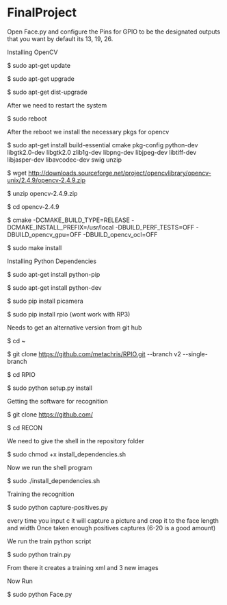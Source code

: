 # FinalProject

Open Face.py and configure the Pins for GPIO to be the designated outputs that you want
by default its 13, 19, 26.

Installing OpenCV

$ sudo apt-get update

$ sudo apt-get upgrade

$ sudo apt-get dist-upgrade

After we need to restart the system

$ sudo reboot

After the reboot we install the necessary pkgs for  opencv

$ sudo apt-get install build-essential cmake pkg-config python-dev libgtk2.0-dev libgtk2.0 zlib1g-dev libpng-dev libjpeg-dev libtiff-dev libjasper-dev libavcodec-dev swig unzip

$ wget http://downloads.sourceforge.net/project/opencvlibrary/opencv-unix/2.4.9/opencv-2.4.9.zip

$ unzip opencv-2.4.9.zip

$ cd opencv-2.4.9

$ cmake -DCMAKE_BUILD_TYPE=RELEASE -DCMAKE_INSTALL_PREFIX=/usr/local -DBUILD_PERF_TESTS=OFF -DBUILD_opencv_gpu=OFF -DBUILD_opencv_ocl=OFF

$ sudo make install


Installing Python Dependencies

$ sudo apt-get install python-pip

$ sudo apt-get install python-dev

$ sudo pip install picamera

$ sudo pip install rpio (wont work with RP3)

Needs to get an alternative version from git hub

$ cd ~

$ git clone https://github.com/metachris/RPIO.git --branch v2 --single-branch

$ cd RPIO

$ sudo python setup.py install


Getting the software for recognition

$ git clone https://github.com/

$ cd RECON

We need to give the shell in the repository folder

$ sudo chmod +x install_dependencies.sh

Now we run the shell program

$ sudo ./install_dependencies.sh


Training the recognition

$ sudo python capture-positives.py

 every time you input c it will capture a picture and crop it to the face length and width
Once taken enough positives captures (6-20 is a good amount)

We run the train python script

$ sudo python train.py

From there it creates a training xml and 3 new images

Now Run 

$ sudo python Face.py



